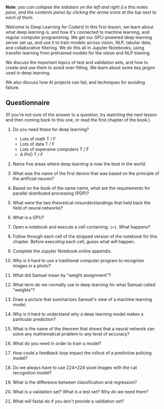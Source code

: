 **Note**: *you can collapse the sidebars on the left and right (i.e this notes pane, and the contents pane) by clicking the arrow icons at the top next to each of them.*

Welcome to Deep Learning for Coders! In this first lesson, we learn about what deep learning is, and how it's connected to machine learning, and regular computer programming. We get our GPU-powered deep learning server set up, and use it to train models across vision, NLP, tabular data, and collaborative filtering. We do this all in Jupyter Notebooks, using transfer learning from pretrained models for the vision and NLP training.

We discuss the important topics of test and validation sets, and how to create and use them to avoid over-fitting. We learn about some key jargon used in deep learning.

We also discuss how AI projects can fail, and techniques for avoiding failure.

## Questionnaire

(If you're not sure of the answer to a question, try watching the next lesson and then coming back to this one, or read the first chapter of the book.)

1. Do you need these for deep learning?

   - Lots of math T / F
   - Lots of data T / F
   - Lots of expensive computers T / F
   - A PhD T / F
   
1. Name five areas where deep learning is now the best in the world.
1. What was the name of the first device that was based on the principle of the artificial neuron?
1. Based on the book of the same name, what are the requirements for parallel distributed processing (PDP)?
1. What were the two theoretical misunderstandings that held back the field of neural networks?
1. What is a GPU?
1. Open a notebook and execute a cell containing: `1+1`. What happens?
1. Follow through each cell of the stripped version of the notebook for this chapter. Before executing each cell, guess what will happen.
1. Complete the Jupyter Notebook online appendix.
1. Why is it hard to use a traditional computer program to recognize images in a photo?
1. What did Samuel mean by "weight assignment"?
1. What term do we normally use in deep learning for what Samuel called "weights"?
1. Draw a picture that summarizes Samuel's view of a machine learning model.
1. Why is it hard to understand why a deep learning model makes a particular prediction?
1. What is the name of the theorem that shows that a neural network can solve any mathematical problem to any level of accuracy?
1. What do you need in order to train a model?
1. How could a feedback loop impact the rollout of a predictive policing model?
1. Do we always have to use 224×224-pixel images with the cat recognition model?
1. What is the difference between classification and regression?
1. What is a validation set? What is a test set? Why do we need them?
1. What will fastai do if you don't provide a validation set?
